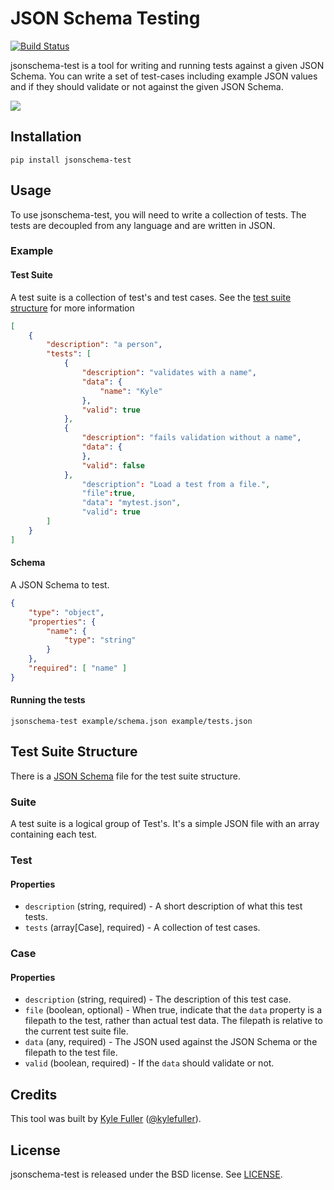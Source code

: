 # JSON Schema Testing

[![Build Status](http://img.shields.io/travis/kylef/jsonschema-test/master.svg?style=flat)](https://travis-ci.org/kylef/jsonschema-test)

jsonschema-test is a tool for writing and running tests against a given
JSON Schema. You can write a set of test-cases including example JSON
values and if they should validate or not against the given JSON Schema.

![](Screenshot.png)

## Installation

```
pip install jsonschema-test
```

## Usage

To use jsonschema-test, you will need to write a collection of tests.
The tests are decoupled from any language and are written in JSON.

### Example

#### Test Suite

A test suite is a collection of test's and test cases. See
the [test suite structure](#test-suite-structure) for more information

```json
[
    {
        "description": "a person",
        "tests": [
            {
                "description": "validates with a name",
                "data": {
                    "name": "Kyle"
                },
                "valid": true
            },
            {
                "description": "fails validation without a name",
                "data": {
                },
                "valid": false
            },
                "description": "Load a test from a file.",
                "file":true,
                "data": "mytest.json",
                "valid": true
        ]
    }
]
```

#### Schema

A JSON Schema to test.

```json
{
    "type": "object",
    "properties": {
        "name": {
            "type": "string"
        }
    },
    "required": [ "name" ]
}
```

#### Running the tests

```
jsonschema-test example/schema.json example/tests.json
```

## Test Suite Structure

There is a [JSON Schema](jsonschema_test/schema.json) file for the test suite structure.

### Suite

A test suite is a logical group of Test's. It's a simple JSON file with an
array containing each test.

### Test

#### Properties

- `description` (string, required) - A short description of what this test tests.
- `tests` (array[Case], required) - A collection of test cases.

### Case

#### Properties

- `description` (string, required) - The description of this test case.
- `file` (boolean, optional) - When true, indicate that the `data` property is a filepath to the test, rather than actual test data. The filepath is relative to the current test suite file.
- `data` (any, required) - The JSON used against the JSON Schema or the filepath to the test file.
- `valid` (boolean, required) - If the `data` should validate or not.

## Credits

This tool was built by [Kyle Fuller](http://fuller.li/) ([@kylefuller](https://twitter.com/kylefuller)).

## License

jsonschema-test is released under the BSD license. See [LICENSE](LICENSE).

